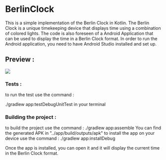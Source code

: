 # BerlinClock

This is a simple implementation of the Berlin Clock in Kotlin. The Berlin Clock is a unique
timekeeping device that displays time using a combination of colored lights.
The code is also foreseen of a Android Application that can be used to display the time in a Berlin
Clock format.
In order to run the Android application, you need to have Android Studio installed and set up.

## Preview :

[![](../BerlinClock/Screenshot_20250716_152113.png)](https://github.com/2025-DEV2-004/BerlinClock/blob/main/Screenshot_20250716_152113.png)

### Tests :

to run the test use the command :

./gradlew app:testDebugUnitTest in your terminal

### Building the project :

to build the project use the command :
./gradlew app:assemble
You can find the generated APK in "../app/build/outputs/apk"
to install the app on your device use the command :
./gradlew app:installDebug

Once the app is installed, you can open it and it will display the current time in the Berlin Clock
format.
